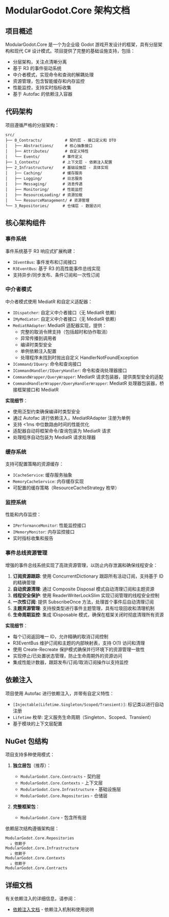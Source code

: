 # ModularGodot.Core 架构文档

## 项目概述

ModularGodot.Core 是一个为企业级 Godot 游戏开发设计的框架，具有分层架构和现代 C# 设计模式。项目提供了完整的基础设施支持，包括：

- 分层架构，关注点清晰分离
- 基于 R3 的事件驱动系统
- 中介者模式，实现命令和查询的解耦处理
- 资源管理，包含智能缓存和内存监控
- 性能监控，支持实时指标收集
- 基于 Autofac 的依赖注入容器

## 代码架构

项目遵循严格的分层架构：

```
src/
├── 0_Contracts/          # 契约层 - 接口定义和 DTO
│   ├── Abstractions/     # 核心抽象接口
│   ├── Attributes/       # 自定义特性
│   └── Events/          # 事件定义
├── 1_Contexts/          # 上下文层 - 依赖注入配置
├── 2_Infrastructure/    # 基础设施层 - 具体实现
│   ├── Caching/         # 缓存服务
│   ├── Logging/         # 日志服务
│   ├── Messaging/       # 消息传递
│   ├── Monitoring/      # 性能监控
│   ├── ResourceLoading/ # 资源加载
│   └── ResourceManagement/ # 资源管理
└── 3_Repositories/      # 仓储层 - 数据访问
```

## 核心架构组件

### 事件系统

事件系统基于 R3 响应式扩展构建：

- `IEventBus`: 事件发布和订阅接口
- `R3EventBus`: 基于 R3 的高性能事件总线实现
- 支持异步/同步发布、条件订阅和一次性订阅

### 中介者模式

中介者模式使用 MediatR 和自定义适配器：

- `IDispatcher`: 自定义中介者接口（无 MediatR 依赖）
- `IMyMediator`: 自定义中介者接口（无 MediatR 依赖）
- `MediatRAdapter`: MediatR 适配器实现，提供：
  - 完整的取消令牌支持（包括超时和协作取消）
  - 异常传播到调用者
  - 编译时类型安全
  - 单例依赖注入配置
  - 处理程序未找到时抛出自定义 HandlerNotFoundException
- `ICommand/IQuery`: 命令和查询接口
- `ICommandHandler/IQueryHandler`: 命令和查询处理器接口
- `CommandWrapper/QueryWrapper`: MediatR 请求包装器，提供类型安全的适配
- `CommandHandlerWrapper/QueryHandlerWrapper`: MediatR 处理器包装器，桥接框架接口和 MediatR

**实现细节**：
- 使用泛型约束确保编译时类型安全
- 通过 Autofac 进行依赖注入，MediatRAdapter 注册为单例
- 支持 <1ms 中位数路由时间的性能优化
- 适配器自动将框架命令/查询包装为 MediatR 请求
- 处理程序自动包装为 MediatR 请求处理器

### 缓存系统

支持可配置策略的资源缓存：

- `ICacheService`: 缓存服务抽象
- `MemoryCacheService`: 内存缓存实现
- 可配置的缓存策略（ResourceCacheStrategy 枚举）

### 监控系统

性能和内存监控：

- `IPerformanceMonitor`: 性能监控接口
- `IMemoryMonitor`: 内存监控接口
- 实时指标收集和报告

### 事件总线资源管理

增强的事件总线系统实现了高效资源管理，以防止内存泄漏和确保线程安全：

1. **订阅资源跟踪**: 使用 ConcurrentDictionary 跟踪所有活动订阅，支持基于 ID 的精确管理
2. **自动资源清理**: 通过 Composite Disposal 模式自动清理订阅和主题资源
3. **线程安全保护**: 使用 ReaderWriterLockSlim 实现订阅管理的线程安全控制
4. **一次性订阅**: 提供 SubscribeOnce 方法，处理首个事件后自动清理订阅
5. **主题资源管理**: 支持按类型进行事件主题管理，具有垃圾回收和清理机制
6. **生命周期监控**: 集成 IDisposable 模式，确保在框架关闭时彻底清理所有资源

**实现细节**：
- 每个订阅返回唯一 ID，允许精确的取消订阅控制
- R3EventBus 维护订阅和主题的内部映射表，支持 O(1) 访问和清理
- 使用 Create-Recreate 保护模式确保并行环境下的资源管理一致性
- 实现停止/已处置状态管理，防止生命周期外的资源访问
- 集成性能计数器，跟踪发布/订阅/取消订阅操作以支持监控

## 依赖注入

项目使用 Autofac 进行依赖注入，并带有自定义特性：

- `[Injectable(Lifetime.Singleton/Scoped/Transient)]`: 标记类以进行自动注册
- `Lifetime` 枚举: 定义服务生命周期（Singleton、Scoped、Transient）
- 基于模块的上下文层配置

## NuGet 包结构

项目支持多种使用模式：

1. **独立层包**（推荐）：
   - `ModularGodot.Core.Contracts` - 契约层
   - `ModularGodot.Core.Contexts` - 上下文层
   - `ModularGodot.Core.Infrastructure` - 基础设施层
   - `ModularGodot.Core.Repositories` - 仓储层

2. **完整框架包**：
   - `ModularGodot.Core` - 包含所有层

依赖层次结构遵循架构层：
```
ModularGodot.Core.Repositories
  ↓ 依赖于
ModularGodot.Core.Infrastructure
  ↓ 依赖于
ModularGodot.Core.Contexts
  ↓ 依赖于
ModularGodot.Core.Contracts
```

## 详细文档

有关依赖注入的详细信息，请参阅：
- [依赖注入文档](DEPENDENCY_INJECTION.md) - 依赖注入机制和使用说明